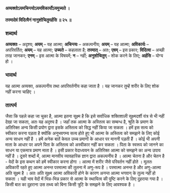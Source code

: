 #### अव्यक्तोऽयमचिन्त्योऽयमविकार्योऽयमुच्यते ।
#### तस्मादेवं विदित्वैनं नानुशोचितुमर्हसि ॥ २५ ॥

### शब्दार्थ

**अव्यक्तः** – अदृश्य; **अयम्** – यह आत्मा; **अचिन्त्यः** – अकल्पनीय; **अयम्** – यह आत्मा; **अविकार्यः** – अपरिवर्तित; **अयम्** – यह आत्मा; **उच्यते** – कहलाता है; **तस्मात्** – अतः; **एवम्** – इस प्रकार; **विदित्वा** – अच्छी  तरह जानकर; **एनम्** – इस आत्मा के विषयमें; **न** – नहीं; **अनुशोचितुम्** – शोक करने  के लिए; **अर्हसि** – योग्य हो ।

### भावार्थ

यह आत्मा अव्यक्त, अकल्पनीय तथा अपरिवर्तनीय कहा जाता है । यह जानकर तुम्हें शरीर के लिए शोक नहीं करना चाहिए ।

### तात्पर्य

जैसा कि पहले कहा जा चुका है, आत्मा इतना सूक्ष्म है कि इसे सर्वाधिक शक्तिशाली सूक्ष्मदर्शी यंत्र से भी नहीं देखा जा सकता, अतः यह अदृश्य है । जहाँ तक आत्मा के अस्तित्व का सम्बन्ध है, श्रुति के प्रमाण के अतिरिक्त अन्य किसी प्रयोग द्वारा इसके अस्तित्व को सिद्ध नहीं किया जा सकता । हमें इस सत्य को स्वीकार करना पड़ता है क्योंकि अनुभवगम्य सत्य होते हुए भी आत्मा के अस्तित्व को समझने के लिए कोई अन्य साधन नहीं है । हमें अनेक बातें केवल उच्च प्रमाणों के आधार पर माननी पड़ती हैं । कोई भी अपनी माता के आधार पर अपने पिता के अस्तित्व को अस्वीकार नहीं कर सकता । पिता के स्वरूप को जानने का साधन या एकमात्र प्रमाण माता है । इसी प्रकार वेदाध्ययन के अतिरिक्त आत्मा को समझने का अन्य उपाय नहीं है । दूसरे शब्दों में, आत्मा मानवीय व्यावहारिक ज्ञान द्वारा अकल्पनीय है । आत्मा चेतना है और चेतन है - वेदों के इस कथन को हमें स्वीकार करना होगा । आत्मा में शरीर जैसे परिवर्तन नहीं होते । मूलतः अविकारी रहते हुए आत्मा अनन्त परमात्मा की तुलना में अणु-रूप है । परमात्मा अनन्त है और अणु-आत्मा अति सूक्ष्म है । अतः अति सूक्ष्म आत्मा अविकारी होने के कारण अनन्त आत्मा भगवान् के तुल्य नहीं हो सकता । यही भाव वेदों में भिन्न-भिन्न प्रकार से आत्मा के स्थायित्व की पुष्टि करने के लिए दुहराया गया है । किसी बात का दुहराना उस तथ्य को बिना किसी त्रुटि के समझने के लिए आवश्यक है ।